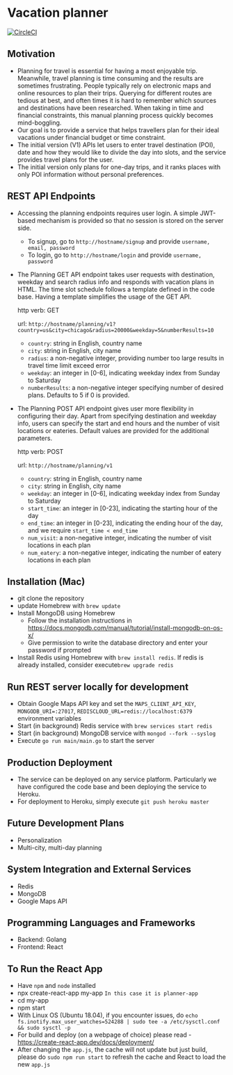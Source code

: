 # Vacation planner
[![CircleCI](https://circleci.com/gh/weihesdlegend/Vacation-Planner/tree/master.svg?style=svg&circle-token=7f88a49fd72bbe5020c873e24bc5f8a6e47bad63)](https://circleci.com/gh/weihesdlegend/Vacation-Planner/tree/master)

## Motivation
* Planning for travel is essential for having a most enjoyable trip.
Meanwhile, travel planning is time consuming and the results are sometimes frustrating.
People typically rely on electronic maps and online resources to plan their trips.
Querying for different routes are tedious at best, and often times it is hard to remember which sources and destinations have been researched.
When taking in time and financial constraints, this manual planning process quickly becomes mind-boggling.
* Our goal is to provide a service that helps travellers plan for their ideal vacations under financial budget or time constraint.
* The initial version (V1) APIs let users to enter travel destination (POI), date and how they would like to divide the day into slots, and the service provides travel plans for the user.
* The initial version only plans for one-day trips, and it ranks places with only POI information without personal preferences.

## REST API Endpoints
* Accessing the planning endpoints requires user login. A simple JWT-based mechanism is provided so that no session is stored on the server side.
    * To signup, go to `http://hostname/signup` and provide `username, email, password`
    * To login, go to `http://hostname/login` and provide `username, password`
* The Planning GET API endpoint takes user requests with destination, weekday and search radius info and responds with vacation plans in HTML.
The time slot schedule follows a template defined in the code base. Having a template simplifies the usage of the GET API.

    http verb: GET
    
    url: `http://hostname/planning/v1?country=us&city=chicago&radius=20000&weekday=5&numberResults=10`

  * `country`: string in English, country name
  * `city`: string in English, city name
  * `radius`: a non-negative integer, providing number too large results in travel time limit exceed error
  * `weekday`: an integer in [0-6], indicating weekday index from Sunday to Saturday
  * `numberResults`: a non-negative integer specifying number of desired plans. Defaults to 5 if 0 is provided.

 * The Planning POST API endpoint gives user more flexibility in configuring their day.
 Apart from specifying destination and weekday info, users can specify the start and end hours and the number of visit locations or eateries.
 Default values are provided for the additional parameters.
 
     http verb: POST
     
     url: `http://hostname/planning/v1`
 
   * `country`: string in English, country name
   * `city`: string in English, city name
   * `weekday`: an integer in [0-6], indicating weekday index from Sunday to Saturday
   * `start_time`: an integer in [0-23], indicating the starting hour of the day
   * `end_time`: an integer in [0-23], indicating the ending hour of the day, and we require `start_time < end_time`
   * `num_visit`: a non-negative integer, indicating the number of visit locations in each plan
   * `num_eatery`: a non-negative integer, indicating the number of eatery locations in each plan

## Installation (Mac)
* git clone the repository
* update Homebrew with `brew update`
* Install MongoDB using Homebrew
    + Follow the installation instructions in https://docs.mongodb.com/manual/tutorial/install-mongodb-on-os-x/
    + Give permission to write the database directory and enter your password if prompted
* Install Redis using Homebrew with `brew install redis`. If redis is already installed, consider execute`brew upgrade redis`

## Run REST server locally for development
* Obtain Google Maps API key and set the `MAPS_CLIENT_API_KEY`, `MONGODB_URI=:27017`,
`REDISCLOUD_URL=redis://localhost:6379` environment variables
* Start (in background) Redis service with `brew services start redis`
* Start (in background) MongoDB service with `mongod --fork --syslog`
* Execute `go run main/main.go` to start the server


## Production Deployment
* The service can be deployed on any service platform.
Particularly we have configured the code base and been deploying the service to Heroku.
* For deployment to Heroku, simply execute `git push heroku master` 


## Future Development Plans
* Personalization
* Multi-city, multi-day planning


## System Integration and External Services
* Redis
* MongoDB
* Google Maps API


## Programming Languages and Frameworks
* Backend: Golang
* Frontend: React

## To Run the React App
- Have `npm` and `node` installed
- npx create-react-app my-app `In this case it is planner-app`
- cd my-app
- npm start
- With Linux OS (Ubuntu 18.04), if you encounter issues, do `echo fs.inotify.max_user_watches=524288 | sudo tee -a /etc/sysctl.conf && sudo sysctl -p`
- For build and deploy (on a webpage of choice) please read - https://create-react-app.dev/docs/deployment/
- After changing the `app.js`, the cache will not update but just build, please do `sudo npm run start` to refresh the cache and React to load the new `app.js`
